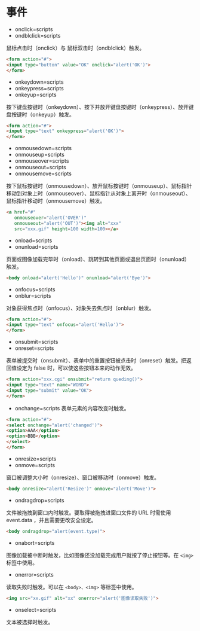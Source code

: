 # 事件

- onclick=scripts
- ondblclick=scripts

鼠标点击时（onclick）与 鼠标双击时（ondblclick）触发。

```html
<form action="#">
<input type="button" value="OK" onclick="alert('OK')">
</form>
```

- onkeydown=scripts
- onkeypress=scripts
- onkeyup=scripts

按下键盘按键时（onkeydown）、按下并放开键盘按键时（onkeypress）、放开键盘按键时（onkeyup）触发。

```html
<form action="#">
<input type="text" onkeypress="alert('OK')">
</form>
```

- onmousedown=scripts
- onmouseup=scripts
- onmouseover=scripts
- onmouseout=scripts
- onmousemove=scripts

按下鼠标按键时（onmousedown）、放开鼠标按键时（onmouseup）、鼠标指针移动到对象上时（onmouseover）、鼠标指针从对象上离开时（onmouseout）、鼠标指针移动时（onmousemove）触发。

```html
<a href="#"
   onmouseover="alert('OVER')"
   onmouseout="alert('OUT')"><img alt="xxx"
   src="xxx.gif" height=100 width=100></a>
```

- onload=scripts
- onunload=scripts

页面或图像加载完毕时（onload）、跳转到其他页面或退出页面时（onunload）触发。

```html
<body onload="alert('Hello')" onunload="alert('Bye')">
```

- onfocus=scripts
- onblur=scripts

对象获得焦点时（onfocus）、对象失去焦点时（onblur）触发。

```html
<form action="#">
<input type="text" onfocus="alert('Hello')">
</form>
```

- onsubmit=scripts
- onreset=scripts

表单被提交时（onsubmit）、表单中的重置按钮被点击时（onreset）触发。把返回值设定为 false 时，可以使这些按钮本来的动作无效。

```html
<form action="xxx.cgi" onsubmit="return queding()">
<input type="text" name="WORD">
<input type="submit" value="OK">
</form>
```

- onchange=scripts
表单元素的内容改变时触发。

```html
<form action="#">
<select onchange="alert('changed')">
<option>AAA</option>
<option>BBB</option>
</select>
</form>
```

- onresize=scripts
- onmove=scripts

窗口被调整大小时（onresize）、窗口被移动时（onmove）触发。

```html
<body onresize="alert('Resize')" onmove="alert('Move')">
```

- ondragdrop=scripts

文件被拖拽到窗口内时触发。要取得被拖拽进窗口文件的 URL 时需使用 event.data ，并且需要更改安全设定。

```html
<body ondragdrop="alert(event.type)">
```

- onabort=scripts

图像加载被中断时触发，比如图像还没加载完成用户就按了停止按钮等。在 `<img>` 标签中使用。

- onerror=scripts

读取失败时触发。可以在 `<body>、<img>` 等标签中使用。

```html
<img src="xx.gif" alt="xx" onerror="alert('图像读取失败')">
```

- onselect=scripts

文本被选择时触发。